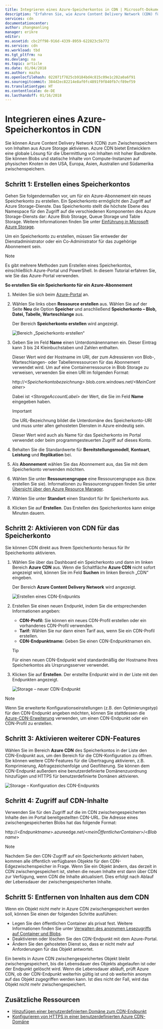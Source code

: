```yaml
---
title: Integrieren eines Azure-Speicherkontos in CDN | Microsoft-Dokumentation
description: "Erfahren Sie, wie Azure Content Delivery Network (CDN) für die Übermittlung breitbandiger Inhalte eingesetzt wird, indem Blobs aus Azure Storage zwischengespeichert werden."
services: cdn
documentationcenter: 
author: zhangmanling
manager: erikre
editor: 
ms.assetid: cbc2ff98-916d-4339-8959-622823c5b772
ms.service: cdn
ms.workload: tbd
ms.tgt_pltfrm: na
ms.devlang: na
ms.topic: article
ms.date: 01/04/2018
ms.author: mazha
ms.openlocfilehash: 022071f7825cb9184bd4c815c09e1c202a0a6f91
ms.sourcegitcommit: 384d2ec82214e8af0fc4891f9f840fb7cf89ef59
ms.translationtype: HT
ms.contentlocale: de-DE
ms.lasthandoff: 01/16/2018
---
```

# <a name="integrate-an-azure-storage-account-with-azure-cdn"></a>Integrieren eines Azure-Speicherkontos in CDN
Sie können Azure Content Delivery Network (CDN) zum Zwischenspeichern von Inhalten aus Azure Storage aktivieren. Azure CDN bietet Entwicklern eine globale Lösung für die Übermittlung von Inhalten mit hoher Bandbreite. Sie können Blobs und statische Inhalte von Compute-Instanzen auf physischen Knoten in den USA, Europa, Asien, Australien und Südamerika zwischenspeichern.

## <a name="step-1-create-a-storage-account"></a>Schritt 1: Erstellen eines Speicherkontos
Gehen Sie folgendermaßen vor, um für ein Azure-Abonnement ein neues Speicherkonto zu erstellen. Ein Speicherkonto ermöglicht den Zugriff auf Azure Storage-Dienste. Das Speicherkonto stellt die höchste Ebene des Namespace für den Zugriff auf die verschiedenen Komponenten des Azure Storage-Diensts dar: Azure Blob Storage, Queue Storage und Table Storage. Weitere Informationen finden Sie unter [Einführung in Microsoft Azure Storage](../storage/common/storage-introduction.md).

Um ein Speicherkonto zu erstellen, müssen Sie entweder der Dienstadministrator oder ein Co-Administrator für das zugehörige Abonnement sein.

> [!NOTE]
> Es gibt mehrere Methoden zum Erstellen eines Speicherkontos, einschließlich Azure-Portal und PowerShell. In diesem Tutorial erfahren Sie, wie Sie das Azure-Portal verwenden.   
> 

**So erstellen Sie ein Speicherkonto für ein Azure-Abonnement**

1. Melden Sie sich beim [Azure-Portal](https://portal.azure.com) an.
2. Wählen Sie links oben **Ressource erstellen** aus. Wählen Sie auf der Seite **Neu** die Option **Speicher** und anschließend **Speicherkonto – Blob, Datei, Tabelle, Warteschlange** aus.
    
    Der Bereich **Speicherkonto erstellen** wird angezeigt.   

    ![Bereich „Speicherkonto erstellen“](./media/cdn-create-a-storage-account-with-cdn/cdn-create-new-storage-account.png)

3. Geben Sie im Feld **Name** einen Unterdomänennamen ein. Dieser Eintrag kann 3 bis 24 Kleinbuchstaben und Zahlen enthalten.
   
    Dieser Wert wird der Hostname im URI, der zum Adressieren von Blob-, Warteschlangen- oder Tabellenressourcen für das Abonnement verwendet wird. Um auf eine Containerressource in Blob Storage zu verweisen, verwenden Sie einen URI im folgenden Format:
   
    http://*&lt;Speicherkontobezeichnung&gt;*.blob.core.windows.net/*&lt;MeinContainer&gt;*

    Dabei ist *&lt;StorageAccountLabel&gt;* der Wert, die Sie im Feld **Name** eingegeben haben.
   
    > [!IMPORTANT]    
    > Die URL-Bezeichnung bildet die Unterdomäne des Speicherkonto-URI und muss unter allen gehosteten Diensten in Azure eindeutig sein.
   
    Dieser Wert wird auch als Name für das Speicherkonto im Portal verwendet oder beim programmgesteuerten Zugriff auf dieses Konto.
    
4. Behalten Sie die Standardwerte für **Bereitstellungsmodell**, **Kontoart**, **Leistung** und **Replikation** bei. 
    
5. Als **Abonnement** wählen Sie das Abonnement aus, das Sie mit dem Speicherkonto verwenden möchten.
    
6. Wählen Sie unter **Ressourcengruppe** eine Ressourcengruppe aus (bzw. erstellen Sie sie). Informationen zu Ressourcengruppen finden Sie unter [Übersicht über den Azure Resource Manager](../azure-resource-manager/resource-group-overview.md#resource-groups).
    
7. Wählen Sie unter **Standort** einen Standort für Ihr Speicherkonto aus.
    
8. Klicken Sie auf **Erstellen**. Das Erstellen des Speicherkontos kann einige Minuten dauern.

## <a name="step-2-enable-cdn-for-the-storage-account"></a>Schritt 2: Aktivieren von CDN für das Speicherkonto

Sie können CDN direkt aus Ihrem Speicherkonto heraus für Ihr Speicherkonto aktivieren. 

1. Wählen Sie über das Dashboard ein Speicherkonto und dann im linken Bereich **Azure CDN** aus. Wenn die Schaltfläche **Azure CDN** nicht sofort angezeigt wird, können Sie im Feld **Suchen** im linken Bereich „CDN“ eingeben.
    
    Der Bereich **Azure Content Delivery Network** wird angezeigt.

    ![Erstellen eines CDN-Endpunkts](./media/cdn-create-a-storage-account-with-cdn/cdn-storage-new-endpoint-creation.png)
    
2. Erstellen Sie einen neuen Endpunkt, indem Sie die entsprechenden Informationen angeben:
    - **CDN-Profil:** Sie können ein neues CDN-Profil erstellen oder ein vorhandenes CDN-Profil verwenden.
    - **Tarif:** Wählen Sie nur dann einen Tarif aus, wenn Sie ein CDN-Profil erstellen.
    - **CDN-Endpunktname:** Geben Sie einen CDN-Endpunktnamen ein.

    > [!TIP]
    > Für einen neuen CDN-Endpunkt wird standardmäßig der Hostname Ihres Speicherkontos als Ursprungsserver verwendet.

3. Klicken Sie auf **Erstellen**. Der erstellte Endpunkt wird in der Liste mit den Endpunkten angezeigt.

    ![Storage – neuer CDN-Endpunkt](./media/cdn-create-a-storage-account-with-cdn/cdn-storage-new-endpoint-list.png)

> [!NOTE]
> Wenn Sie erweiterte Konfigurationseinstellungen (z.B. den Optimierungstyp) für den CDN-Endpunkt angeben möchten, können Sie stattdessen die [Azure-CDN-Erweiterung](cdn-create-new-endpoint.md#create-a-new-cdn-endpoint) verwenden, um einen CDN-Endpunkt oder ein CDN-Profil zu erstellen.

## <a name="step-3-enable-additional-cdn-features"></a>Schritt 3: Aktivieren weiterer CDN-Features

Wählen Sie im Bereich **Azure CDN** des Speicherkontos in der Liste den CDN-Endpunkt aus, um den Bereich für die CDN-Konfiguration zu öffnen. Sie können weitere CDN-Features für die Übertragung aktivieren, z.B. Komprimierung, Abfragezeichenfolge und Geofilterung. Sie können dem CDN-Endpunkt außerdem eine benutzerdefinierte Domänenzuordnung hinzufügen und HTTPS für benutzerdefinierte Domänen aktivieren.
    
![Storage – Konfiguration des CDN-Endpunkts](./media/cdn-create-a-storage-account-with-cdn/cdn-storage-endpoint-configuration.png)

## <a name="step-4-access-cdn-content"></a>Schritt 4: Zugriff auf CDN-Inhalte
Verwenden Sie für den Zugriff auf die im CDN zwischengespeicherten Inhalte den im Portal bereitgestellten CDN-URL. Die Adresse eines zwischengespeicherten Blobs hat das folgende Format:

http://<*Endpunktname*\>.azureedge.net/<*meinÖffentlicherContainer*\>/<*Blobname*\>

> [!NOTE]
> Nachdem Sie den CDN-Zugriff auf ein Speicherkonto aktiviert haben, kommen alle öffentlich verfügbaren Objekte für den CDN-Edgezwischenspeicher in Frage. Wenn Sie ein Objekt ändern, das derzeit in CDN zwischengespeichert ist, stehen die neuen Inhalte erst dann über CDN zur Verfügung, wenn CDN die Inhalte aktualisiert. Dies erfolgt nach Ablauf der Lebensdauer der zwischengespeicherten Inhalte.

## <a name="step-5-remove-content-from-the-cdn"></a>Schritt 5: Entfernen von Inhalten aus dem CDN
Wenn ein Objekt nicht mehr in Azure CDN zwischengespeichert werden soll, können Sie einen der folgenden Schritte ausführen:

* Legen Sie den öffentlichen Container als privat fest. Weitere Informationen finden Sie unter [Verwalten des anonymen Lesezugriffs auf Container und Blobs](../storage/blobs/storage-manage-access-to-resources.md).
* Deaktivieren oder löschen Sie den CDN-Endpunkt mit dem Azure-Portal.
* Ändern Sie den gehosteten Dienst so, dass er nicht mehr auf Anforderungen für das Objekt antwortet.

Ein bereits in Azure CDN zwischengespeichertes Objekt bleibt zwischengespeichert, bis die Lebensdauer des Objekts abgelaufen ist oder der Endpunkt gelöscht wird. Wenn die Lebensdauer abläuft, prüft Azure CDN, ob der CDN-Endpunkt weiterhin gültig ist und ob weiterhin anonym auf das Objekt zugegriffen werden kann. Ist dies nicht der Fall, wird das Objekt nicht mehr zwischengespeichert.

## <a name="additional-resources"></a>Zusätzliche Ressourcen
* [Hinzufügen einer benutzerdefinierten Domäne zum CDN-Endpunkt](cdn-map-content-to-custom-domain.md)
* [Konfigurieren von HTTPS in einer benutzerdefinierten Azure CDN-Domäne](cdn-custom-ssl.md)

